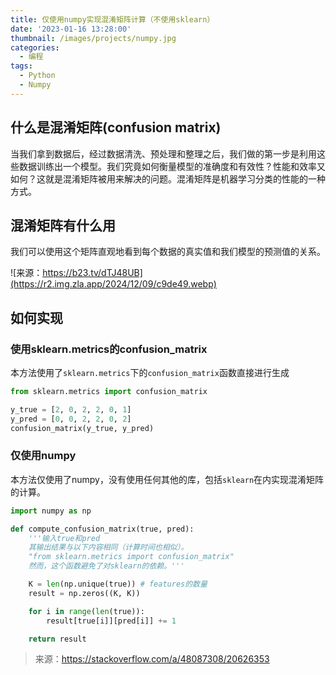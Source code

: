 ```yaml
---
title: 仅使用numpy实现混淆矩阵计算（不使用sklearn）
date: '2023-01-16 13:28:00'
thumbnail: /images/projects/numpy.jpg
categories:
  - 编程
tags:
  - Python
  - Numpy
---
```


## 什么是混淆矩阵(confusion matrix)

当我们拿到数据后，经过数据清洗、预处理和整理之后，我们做的第一步是利用这些数据训练出一个模型。我们究竟如何衡量模型的准确度和有效性？性能和效率又如何？这就是混淆矩阵被用来解决的问题。混淆矩阵是机器学习分类的性能的一种方式。

<!--more-->

## 混淆矩阵有什么用

我们可以使用这个矩阵直观地看到每个数据的真实值和我们模型的预测值的关系。

![来源：https://b23.tv/dTJ48UB](https://r2.img.zla.app/2024/12/09/c9de49.webp)

## 如何实现

### 使用sklearn.metrics的confusion_matrix

本方法使用了`sklearn.metrics`下的`confusion_matrix`函数直接进行生成

```python
from sklearn.metrics import confusion_matrix

y_true = [2, 0, 2, 2, 0, 1]
y_pred = [0, 0, 2, 2, 0, 2]
confusion_matrix(y_true, y_pred)
```

### 仅使用numpy

本方法仅使用了numpy，没有使用任何其他的库，包括`sklearn`在内实现混淆矩阵的计算。

```python
import numpy as np

def compute_confusion_matrix(true, pred):
    '''输入true和pred
    其输出结果与以下内容相同（计算时间也相似）。
    "from sklearn.metrics import confusion_matrix"
    然而，这个函数避免了对sklearn的依赖。'''

    K = len(np.unique(true)) # features的数量
    result = np.zeros((K, K))

    for i in range(len(true)):
        result[true[i]][pred[i]] += 1

    return result
```

> 来源：https://stackoverflow.com/a/48087308/20626353

